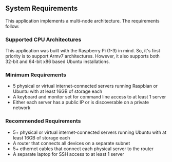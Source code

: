 ## System Requirements
This application implements a multi-node architecture. The requirements follow:

### Supported CPU Architectures
This application was built with the Raspberry Pi (1-3) in mind. So, it's first priority
is to support Armv7 architectures. However, it also supports both 32-bit and 64-bit x86
based Ubuntu installations.

### Minimum Requirements
* 5 physical or virtual internet-connected servers running Raspbian or Ubuntu with at least 16GB of storage each
* A keyboard and monitor set for command line access to at least 1 server
* Either each server has a public IP or is discoverable on a private network

### Recommended Requirements
* 5+ physical or virtual internet-connected servers running Ubuntu with at least 16GB of storage each
* A router that connects all devices on a separate subnet
* 5+ ethernet cables that connect each physical server to the router
* A separate laptop for SSH access to at least 1 server
